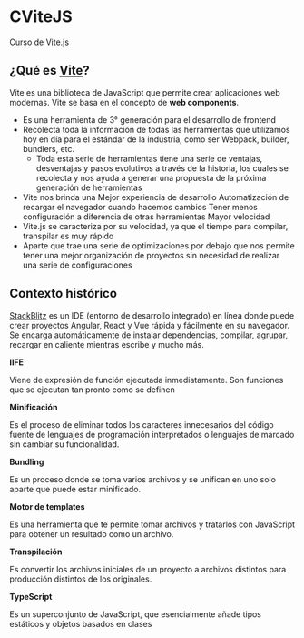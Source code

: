 # CViteJS
Curso de Vite.js

## ¿Qué es [Vite](https://vitejs.dev/)?
  Vite es una biblioteca de JavaScript que permite crear aplicaciones web modernas. Vite se basa en el concepto de **web components**.

  - Es una herramienta de 3° generación para el desarrollo de frontend
  - Recolecta toda la información de todas las herramientas que utilizamos hoy en día para el estándar de la industria, como ser Webpack, builder, bundlers, etc.
      - Toda esta serie de herramientas tiene una serie de ventajas, desventajas y pasos evolutivos a través de la historia, los cuales se recolecta y nos ayuda a generar una propuesta de la próxima generación de herramientas
  - Vite nos brinda una Mejor experiencia de desarrollo
      Automatización de recargar el navegador cuando hacemos cambios
      Tener menos configuración a diferencia de otras herramientas
      Mayor velocidad
  - Vite.js se caracteriza por su velocidad, ya que el tiempo para compilar, transpilar es muy rápido
  - Aparte que trae una serie de optimizaciones por debajo que nos permite tener una mejor organización de proyectos sin necesidad de realizar una serie de configuraciones

## Contexto histórico
  [StackBlitz](https://stackblitz.com/) es un IDE (entorno de desarrollo integrado) en línea donde puede crear proyectos Angular, React y Vue rápida y fácilmente en su navegador. Se encarga automáticamente de instalar dependencias, compilar, agrupar, recargar en caliente mientras escribe y mucho más. 

  **IIFE**

  Viene de expresión de función ejecutada inmediatamente. Son funciones que se ejecutan tan pronto como se definen

  **Minificación**

  Es el proceso de eliminar todos los caracteres innecesarios del código fuente de lenguajes de programación interpretados o lenguajes de marcado sin cambiar su funcionalidad.

  **Bundling**

  Es un proceso donde se toma varios archivos y se unifican en uno solo aparte que puede estar minificado.

  **Motor de templates**

  Es una herramienta que te permite tomar archivos y tratarlos con JavaScript para obtener un resultado como un archivo.

  **Transpilación**

  Es convertir los archivos iniciales de un proyecto a archivos distintos para producción distintos de los originales.

  **TypeScript**

  Es un superconjunto de JavaScript, que esencialmente añade tipos estáticos y objetos basados en clases